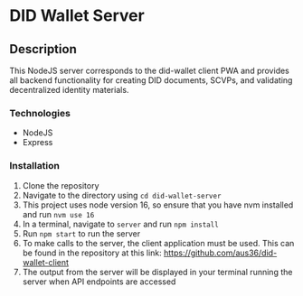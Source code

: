 # DID Wallet Server

## Description
This NodeJS server corresponds to the did-wallet client PWA and provides all backend functionality for creating DID documents, SCVPs, and validating decentralized identity materials.

### Technologies
- NodeJS
- Express

### Installation
1. Clone the repository
2. Navigate to the directory using ```cd did-wallet-server```
3. This project uses node version 16, so ensure that you have nvm installed and run ```nvm use 16```
4. In a terminal, navigate to ```server``` and run ```npm install```
6. Run ```npm start``` to run the server
7. To make calls to the server, the client application must be used. This can be found in the repository at this link: https://github.com/aus36/did-wallet-client
8. The output from the server will be displayed in your terminal running the server when API endpoints are accessed
